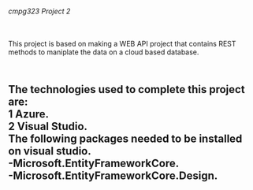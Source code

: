 ###### cmpg323 Project 2
<br />This project is based on making a WEB API project that contains REST methods to maniplate the data on a cloud based database.


<br />The technologies used to complete this project are:
<br />1 Azure.
<br />2 Visual Studio.
<br />The following packages needed to be installed on visual studio.
<br />-Microsoft.EntityFrameworkCore.
<br />-Microsoft.EntityFrameworkCore.Design.
-

